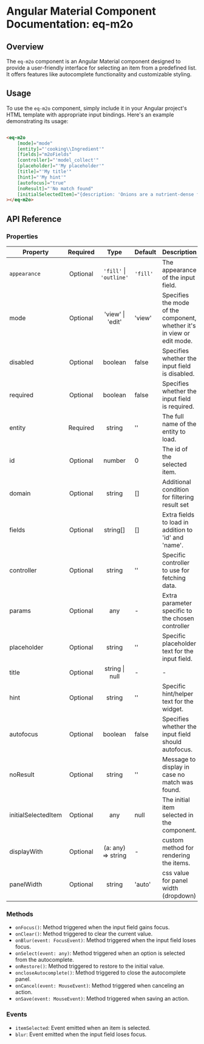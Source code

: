 # Angular Material Component Documentation: eq-m2o

## Overview

The `eq-m2o` component is an Angular Material component designed to provide a user-friendly interface for selecting an item from a predefined list. It offers features like autocomplete functionality and customizable styling.

## Usage

To use the `eq-m2o` component, simply include it in your Angular project's HTML template with appropriate input bindings. Here's an example demonstrating its usage:

```html

<eq-m2o
	[mode]="mode"
	[entity]="'cooking\\Ingredient'"
	[fields]="m2oFields"
	[controller]="'model_collect'"
	[placeholder]="'My placeholder'"
	[title]="'My title'"
	[hint]="'My hint'"
	[autofocus]="true"
	[noResult]="'No match found"
	[initialSelectedItem]="{description: 'Onions are a nutrient-dense food, meaning that whi…y value for vitamin C, vitamin B-6 and manganese.', name: 'onion', id: 2, state: 'instance', modified: '2024-02-08T08:29:19+00:00'}"
></eq-m2o>
```

## API Reference

### Properties

| Property            | Required |           Type            | Default    | Description                                                             |
|---------------------|:--------:|:-------------------------:|------------|-------------------------------------------------------------------------|
| `appearance`        | Optional | `'fill'` \| `'outline'` | `'fill'` | The appearance of the input field.                                      |                                                              
| mode                | Optional |     'view' \| 'edit'      | 'view'     | Specifies the mode of the component, whether it's in view or edit mode. |
| disabled            | Optional |          boolean          | false      | Specifies whether the input field is disabled.                          |
| required            | Optional |          boolean          | false      | Specifies whether the input field is required.                          |
| entity              | Required |          string           | ''         | The full name of the entity to load.                                    |
| id                  | Optional |          number           | 0          | The id of the selected item.                                            |
| domain              | Optional |          string           | []         | Additional condition for filtering result set                           |
| fields              | Optional |         string[]          | []         | Extra fields to load in addition to 'id' and 'name'.                    |
| controller          | Optional |          string           | ''         | Specific controller to use for fetching data.                           |
| params              | Optional |            any            | -          | Extra parameter specific to the chosen controller                       |
| placeholder         | Optional |          string           | ''         | Specific placeholder text for the input field.                          |
| title               | Optional |     string   \| null      | -          | -                                                                       | Specific title for the widget.                                          |
| hint                | Optional |          string           | ''         | Specific hint/helper text for the widget.                               |
| autofocus           | Optional |          boolean          | false      | Specifies whether the input field should autofocus.                     |
| noResult            | Optional |          string           | ''         | Message to display in case no match was found.                          |
| initialSelectedItem | Optional |            any            | null       | The initial item selected in the component.                             |
| displayWith         | Optional |    (a: any) => string     | -          | custom method for rendering the items.                                  |
| panelWidth          | Optional |          string           | 'auto'     | css value for panel width (dropdown)                                    |

### Methods

- `onFocus()`: Method triggered when the input field gains focus.
- `onClear()`: Method triggered to clear the current value.
- `onBlur(event: FocusEvent)`: Method triggered when the input field loses focus.
- `onSelect(event: any)`: Method triggered when an option is selected from the autocomplete.
- `onRestore()`: Method triggered to restore to the initial value.
- `oncloseAutocomplete()`: Method triggered to close the autocomplete panel.
- `onCancel(event: MouseEvent)`: Method triggered when canceling an action.
- `onSave(event: MouseEvent)`: Method triggered when saving an action.

### Events

- `itemSelected`: Event emitted when an item is selected.
- `blur`: Event emitted when the input field loses focus.
